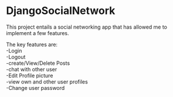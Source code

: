 # DjangoSocialNetwork

This project entails a social networking app that has allowed me to implement a few features.

The key features are:<br/>
-Login<br/>
-Logout<br/>
-create/View/Delete Posts<br/>
-chat with other user<br/>
-Edit Profile picture<br/>
-view own and other user profiles<br/>
-Change user password<br/>

